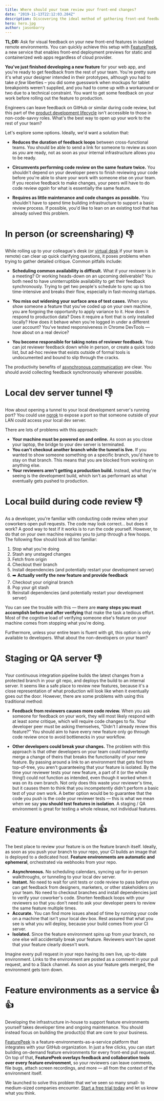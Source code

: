 ```yaml
---
title: Where should your team review your front-end changes?
date: "2019-11-13T22:12:03.284Z"
description: Discovering the ideal method of gathering front-end feedback from your team — and the tools for collecting it
hero: hero.jpg
author: jasonbarry
---
```


<!--_This article intended to be read by front-end engineers, full-stack engineers, and web developer generalists._-->

**TL;DR:** Ask for visual feedback on your new front-end features in isolated remote environments. You can quickly achieve this setup with [FeaturePeek](https://featurepeek.com), a new service that enables front-end deployment previews for static and containerized web apps regardless of cloud provider.

**You've just finished developing a new feature** for your web app, and you're ready to get feedback from the rest of your team. You're pretty sure it's what your designer intended in their prototypes, although you had to take *a few* liberties – you did some guesswork when mockups for tablet breakpoints weren't supplied, and you had to come up with a workaround or two due to a technical constraint. You want to get some feedback on your work before rolling out the feature to production. 

Engineers can leave feedback on GitHub or similar during code review, but this part of the [product development lifecycle](https://blog.ycombinator.com/product-development-cycle-fundamentals/) isn't accessible to those in non-code-savvy roles. What's the best way to open up your work to the rest of your team? 

Let's explore some options. Ideally, we'd want a solution that: 

- **Reduces the duration of feedback loops** between cross-functional teams. You should be able to send a link for someone to review as soon as *you* are ready, not as soon as your internal infrastructure allows you to be ready.

- **Circumvents performing code review on the same feature twice.** You shouldn't depend on your developer peers to finish reviewing your code before you're able to share your work with someone else on your team. If you receive feedback to make changes, your peers will have to do code review *again* for what is essentially the same feature.

- **Requires as little maintenance and code changes as possible.** You shouldn't have to spend time building infrastructure to support a basic review process. If possible, you'd like to lean on an existing tool that has already solved this problem.

# In person (or screensharing) 👎

While rolling up to your colleague's desk (or [virtual desk](https://tandem.chat) if your team is remote) can clear up quick clarifying questions, it poses problems when trying to gather detailed critique. Common pitfalls include: 

- **Scheduling common availability is difficult.** What if your reviewer is in a meeting? Or working heads-down on an upcoming deliverable? You both need to have uninterruptible availability to get their feedback synchronously. Trying to get two people's schedule to sync up is too time-intensive and breaks their flow, especially in fast-moving startups. 

- **You miss out widening your surface area of test cases.** When you show someone a feature that you've coded up on your own machine, you are forgoing the opportunity to apply variance to it.  How does it respond to production data? Does it require a font that is only installed locally? How does it behave when you're logged in under a different user account? You've tested responsiveness in Chrome DevTools &mdash; how about on a real device? 

- **You become responsible for taking notes of reviewer feedback.** You can jot reviewer feedback down while in person, or create a quick todo list, but ad-hoc review that exists outside of formal tools is undocumented and bound to slip through the cracks. 

The productivity benefits of [asynchronous communication](https://blog.remote.com/why-you-should-be-doing-async-work/) are clear. You should avoid collecting feedback synchronously whenever possible.

# Local dev server tunnel 👎

How about opening a tunnel to your local development server's running port? You could use [ngrok](https://ngrok.com) to expose a port so that someone outside of your LAN could access your local dev server. 

There are lots of problems with this approach:

- **Your machine must be powered on and online.** As soon as you close your laptop, the bridge to your dev server is terminated. 
- **You can't checkout another branch while the tunnel is live.** If you wanted to show someone something on a specific branch, you'd have to stay on that branch. This means that you are blocked from working on anything else.
- **Your reviewers aren't getting a production build.** Instead, what they're seeing is the development build, which isn't as performant as what eventually gets pushed to production.

# Local build during code review 👎

As a developer, you're familiar with conducting code review when your coworkers open pull requests. The code may look correct... but does it work? A good way to test if it works is to run the code yourself. However, to do that on your own machine requires you to jump through a few hoops. The following flow should look all too familiar:

1. Stop what you're doing 
2. Stash any unstaged changes
3. Fetch from origin
4. Checkout their branch
5. Install dependencies (and potentially restart your development server)
6. ➡️ **Actually verify the new feature and provide feedback**
7. Checkout your original branch
8. Pop your git stash
9. Reinstall dependencies (and potentially restart your development server)

You can see the trouble with this &mdash; there are **many steps you must accomplish before and after verifying** that make the task a tedious effort. Most of the cognitive load of verifying someone else's feature on your machine comes from stopping what you're doing. 

Furthermore, unless your entire team is fluent with git, this option is only available to developers. What about the non-developers on your team?

# Staging or QA server 👎

Your continuous integration pipeline builds the latest changes from a protected branch in your git repo, and deploys the build to an internal server. It seems like a safe place to review new features, because it's a close representation of what production will look like when it eventually goes out the door. However, there are some problems with using this traditional method: 

- **Feedback from reviewers causes more code review.** When you ask someone for feedback on your work, they will most likely respond with at least *some* critique, which will require code changes to fix.  Your developer peer must be asking themselves, "Didn't I already review this feature?" You should aim to have every new feature only go through code review once to avoid bottlenecks in your workflow.

- **Other developers could break your changes.** The problem with this approach is that other developers on your team could inadvertently merge a change of theirs that breaks the functionality of your new feature. By passing around a link to an environment that gets fed from top-of-tree, you aren't guaranteeing that your feature is isolated. By the time your reviewer tests your new feature, a part of it (or the whole thing!) could not function as intended, even though it worked when it was on its own branch. Not only does this waste your reviewer's time, but it causes them to think that you incompetently didn't perform a basic test of your own work. A better option would be to guarantee that the code you push is the code your reviewer tests &mdash; this is what we mean when we say **you should test features in isolation**. A staging / QA environment is great for testing a whole release, not individual features. 

# Feature environments 👍

The best place to review your feature is on the feature branch itself. Ideally, as soon as you push your branch to your repo, your CI builds an image that is deployed to a dedicated host. **Feature environments are automatic and ephemeral**, orchestrated via webhooks from your repo.

* **Asynchronous.** No scheduling calendars, syncing up for in-person walkthroughs, or tunneling to your local dev server.
* **Instant.** No need to wait for unit tests or code review to pass before you can get feedback from designers, marketers, or other stakeholders on your team. No need to checkout branches and install dependencies just to verify your coworker's code. Shorten feedback loops with your reviewers so that you don't need to ask your developer peers to review the same feature multiple times.
* **Accurate.** You can find more issues ahead of time by running your code on a machine that isn't your local dev box. Rest assured that what you see is what you will deploy, because your build comes from your CI server.
* **Isolated.** Since the feature environment spins up from *your* branch, no one else will accidentally break your feature. Reviewers won't be upset that your feature clearly doesn't work. 

Imagine every pull request in your repo having its own live, up-to-date environment. Links to the environment are posted as a comment in your pull request, and to a Slack channel. As soon as your feature gets merged, the environment gets torn down.

# Feature environments as a service 👍👍

Developing the infrastructure in-house to support feature environments yourself takes developer time and ongoing maintenance. You should instead focus on building the product(s) that are core to your business. 

[FeaturePeek](https://featurepeek.com) is a feature-environments-as-a-service platform that integrates with your GitHub organization. In just a few clicks, you can start building on-demand feature environments for every front-end pull request. On top of that, **FeaturePeek overlays feedback and collaboration tools over every feature environment**, so your reviewers can leave comments, file bugs, attach screen recordings, and more &mdash; all from the context of the environment itself.

We launched to solve this problem that we've seen so many small- to medium-sized companies encounter. [Start a free trial today](https://dashboard.featurepeek.com) and let us know what you think. 